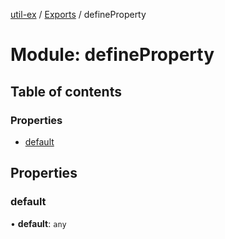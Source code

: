 [util-ex](../README.md) / [Exports](../modules.md) / defineProperty

# Module: defineProperty

## Table of contents

### Properties

- [default](defineProperty.md#default)

## Properties

### default

• **default**: `any`

